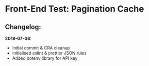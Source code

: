 Front-End Test: Pagination Cache
================================

Changelog:
----------
__2019-07-06:__
- Initial commit & CRA cleanup
- Initialised eslint & prettier JSON rules
- Added dotenv library for API key
